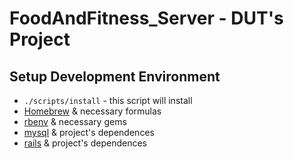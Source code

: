 # FoodAndFitness_Server - DUT's Project

## Setup Development Environment

- `./scripts/install` - this script will install
- [Homebrew](https://github.com/Homebrew/brew) & necessary formulas
- [rbenv](https://github.com/rbenv/rbenv) & necessary gems
- [mysql](https://www.mysql.com) & project's dependences
- [rails](http://rubyonrails.org) & project's dependences
